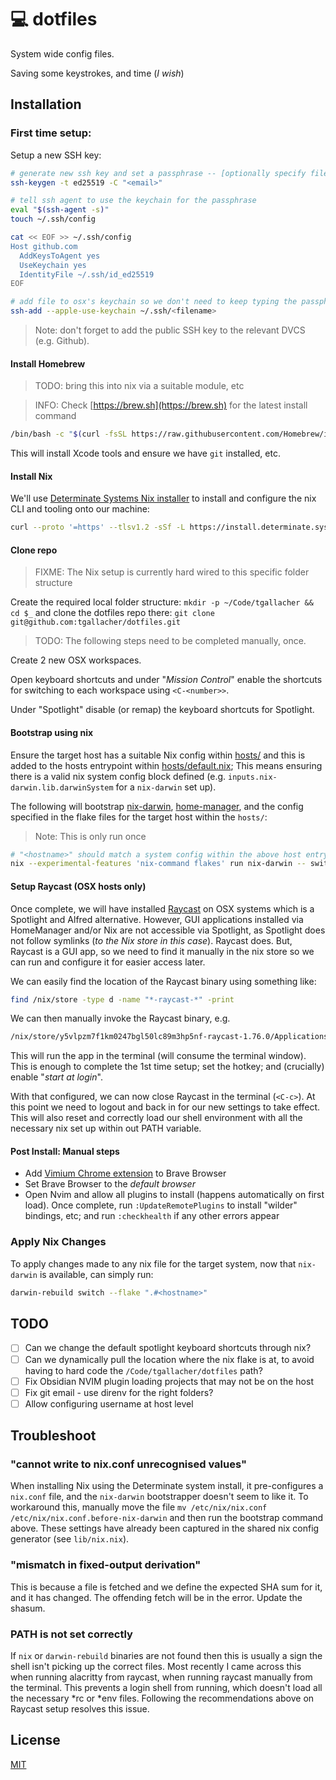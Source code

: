 # 💻 dotfiles

System wide config files.

Saving some keystrokes, and time (_I wish_)

## Installation

### First time setup:
Setup a new SSH key:

```sh
# generate new ssh key and set a passphrase -- [optionally specify filename]
ssh-keygen -t ed25519 -C "<email>"

# tell ssh agent to use the keychain for the passphrase
eval "$(ssh-agent -s)"
touch ~/.ssh/config

cat << EOF >> ~/.ssh/config
Host github.com
  AddKeysToAgent yes
  UseKeychain yes
  IdentityFile ~/.ssh/id_ed25519
EOF

# add file to osx's keychain so we don't need to keep typing the passphrase
ssh-add --apple-use-keychain ~/.ssh/<filename>
```
> Note: don't forget to add the public SSH key to the relevant DVCS (e.g. Github).


#### Install Homebrew
> TODO: bring this into nix via a suitable module, etc

> INFO: Check [https://brew.sh](https://brew.sh) for the latest install command

```sh
/bin/bash -c "$(curl -fsSL https://raw.githubusercontent.com/Homebrew/install/HEAD/install.sh)"
```

This will install Xcode tools and ensure we have `git` installed, etc.


#### Install Nix
We'll use [Determinate Systems Nix installer](https://determinate.systems/posts/determinate-nix-installer/) to install and configure the nix CLI and tooling onto our machine:

```sh
curl --proto '=https' --tlsv1.2 -sSf -L https://install.determinate.systems/nix | sh -s -- install
```

#### Clone repo
> FIXME: The Nix setup is currently hard wired to this specific folder structure

Create the required local folder structure: `mkdir -p ~/Code/tgallacher && cd $_` and clone the dotfiles repo there: `git clone git@github.com:tgallacher/dotfiles.git`

> TODO: The following steps need to be completed manually, once.

Create 2 new OSX workspaces.

Open keyboard shortcuts and under "_Mission Control_" enable the shortcuts for switching to each workspace using `<C-<number>>`.

Under "Spotlight" disable (or remap) the keyboard shortcuts for Spotlight.

#### Bootstrap using nix
Ensure the target host has a suitable Nix config within [hosts/](./hosts) and this is added to the hosts entrypoint within [hosts/default.nix](./hosts/default.nix); This means ensuring there is a valid nix system config block defined (e.g. `inputs.nix-darwin.lib.darwinSystem` for a `nix-darwin` set up).

The following will bootstrap [nix-darwin](https://github.com/LnL7/nix-darwin), [home-manager](https://github.com/nix-community/home-manager), and the config specified in the flake files for the target host within the `hosts/`:
> Note: This is only run once

```sh
# "<hostname>" should match a system config within the above host entrypoint file
nix --experimental-features 'nix-command flakes' run nix-darwin -- switch --flake ".#<hostname>"
```

#### Setup Raycast (OSX hosts only)
Once complete, we will have installed [Raycast](https://www.raycast.com/) on OSX systems which is a Spotlight and Alfred alternative. However, GUI applications installed via HomeManager and/or Nix are not accessible via Spotlight, as Spotlight does not follow symlinks (_to the Nix store in this case_). Raycast does. But, Raycast is a GUI app, so we need to find it manually in the nix store so we can run and configure it for easier access later.

We can easily find the location of the Raycast binary using something like:

```sh
find /nix/store -type d -name "*-raycast-*" -print
```

We can then manually invoke the Raycast binary, e.g.
```sh
/nix/store/y5vlpzm7f1km0247bgl50lc89m3hp5nf-raycast-1.76.0/Applications/Raycast.app/Contents/MacOS/Raycast
```
This will run the app in the terminal (will consume the terminal window). This is enough to complete the 1st time setup; set the hotkey; and (crucially) enable "_start at login_".

With that configured, we can now close Raycast in the terminal (`<C-c>`). At this point we need to logout and back in for our new settings to take effect. This will also reset and correctly load our shell environment with all the necessary nix set up within out PATH variable.

#### Post Install: Manual steps

- Add [Vimium Chrome extension](https://chromewebstore.google.com/detail/vimium/dbepggeogbaibhgnhhndojpepiihcmeb) to Brave Browser
- Set Brave Browser to the _default browser_
- Open Nvim and allow all plugins to install (happens automatically on first load). Once complete, run `:UpdateRemotePlugins` to install "wilder" bindings, etc; and run `:checkhealth` if any other errors appear

### Apply Nix Changes
To apply changes made to any nix file for the target system, now that `nix-darwin` is available, can simply run:

```sh
darwin-rebuild switch --flake ".#<hostname>"
```

## TODO
- [ ] Can we change the default spotlight keyboard shortcuts through nix?
- [ ] Can we dynamically pull the location where the nix flake is at, to avoid having to hard code the `/Code/tgallacher/dotfiles` path?
- [ ] Fix Obsidian NVIM plugin loading projects that may not be on the host
- [ ] Fix git email - use direnv for the right folders?
- [ ] Allow configuring username at host level

## Troubleshoot
### "cannot write to nix.conf unrecognised values"
When installing Nix using the Determinate system install, it pre-configures a `nix.conf` file, and the `nix-darwin` bootstrapper doesn't seem to like it. To workaround this, manually move the file `mv /etc/nix/nix.conf /etc/nix/nix.conf.before-nix-darwin` and then run the bootstrap command above. These settings have already been captured in the shared nix config generator (see `lib/nix.nix`).

### "mismatch in fixed-output derivation"
This is because a file is fetched and we define the expected SHA sum for it, and it has changed. The offending fetch will be in the error. Update the shasum.

### PATH is not set correctly
If `nix` or `darwin-rebuild` binaries are not found then this is usually a sign the shell isn't picking up the correct files. Most recently I came across this when running alacritty from raycast, when running raycast manually from the terminal. This prevents a login shell from running, which doesn't load all the necessary *rc or *env files. Following the recommendations above on Raycast setup resolves this issue.

## License

[MIT](./LICENSE)
